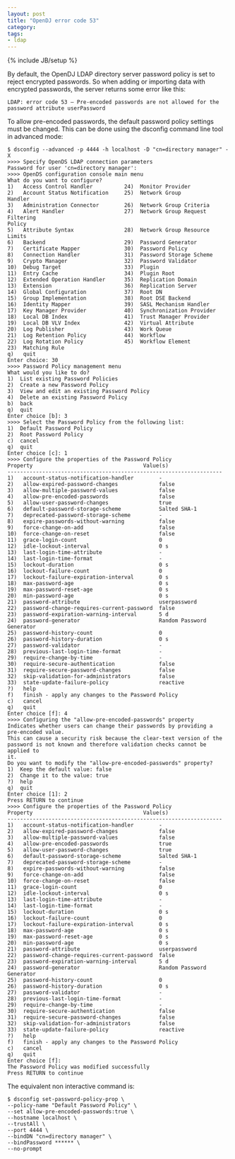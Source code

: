 ```yaml
---
layout: post
title: "OpenDJ error code 53"
category: 
tags: 
- ldap
---
```

{% include JB/setup %}

By default, the OpenDJ LDAP directory server password policy is set to reject encrypted passwords.
So when adding or importing data with encrypted passwords, the server returns some error like this:

	LDAP: error code 53 – Pre-encoded passwords are not allowed for the password attribute userPassword

To allow pre-encoded passwords, the default password policy settings must be changed. This can be done using the dsconfig command line tool in advanced mode:

	$ dsconfig --advanced -p 4444 -h localhost -D "cn=directory manager" -X
	>>>> Specify OpenDS LDAP connection parameters
	Password for user 'cn=directory manager':
	>>>> OpenDS configuration console main menu
	What do you want to configure?
	1)   Access Control Handler          24)  Monitor Provider
	2)   Account Status Notification     25)  Network Group
	Handler
	3)   Administration Connector        26)  Network Group Criteria
	4)   Alert Handler                   27)  Network Group Request Filtering
	Policy
	5)   Attribute Syntax                28)  Network Group Resource Limits
	6)   Backend                         29)  Password Generator
	7)   Certificate Mapper              30)  Password Policy
	8)   Connection Handler              31)  Password Storage Scheme
	9)   Crypto Manager                  32)  Password Validator
	10)  Debug Target                    33)  Plugin
	11)  Entry Cache                     34)  Plugin Root
	12)  Extended Operation Handler      35)  Replication Domain
	13)  Extension                       36)  Replication Server
	14)  Global Configuration            37)  Root DN
	15)  Group Implementation            38)  Root DSE Backend
	16)  Identity Mapper                 39)  SASL Mechanism Handler
	17)  Key Manager Provider            40)  Synchronization Provider
	18)  Local DB Index                  41)  Trust Manager Provider
	19)  Local DB VLV Index              42)  Virtual Attribute
	20)  Log Publisher                   43)  Work Queue
	21)  Log Retention Policy            44)  Workflow
	22)  Log Rotation Policy             45)  Workflow Element
	23)  Matching Rule
	q)   quit
	Enter choice: 30
	>>>> Password Policy management menu
	What would you like to do?
	1)  List existing Password Policies
	2)  Create a new Password Policy
	3)  View and edit an existing Password Policy
	4)  Delete an existing Password Policy
	b)  back
	q)  quit
	Enter choice [b]: 3
	>>>> Select the Password Policy from the following list:
	1)  Default Password Policy
	2)  Root Password Policy
	c)  cancel
	q)  quit
	Enter choice [c]: 1
	>>>> Configure the properties of the Password Policy
	Property                                   Value(s)
	--------------------------------------------------------------------
	1)   account-status-notification-handler        -
	2)   allow-expired-password-changes             false
	3)   allow-multiple-password-values             false
	4)   allow-pre-encoded-passwords                false
	5)   allow-user-password-changes                true
	6)   default-password-storage-scheme            Salted SHA-1
	7)   deprecated-password-storage-scheme         -
	8)   expire-passwords-without-warning           false
	9)   force-change-on-add                        false
	10)  force-change-on-reset                      false
	11)  grace-login-count                          0
	12)  idle-lockout-interval                      0 s
	13)  last-login-time-attribute                  -
	14)  last-login-time-format                     -
	15)  lockout-duration                           0 s
	16)  lockout-failure-count                      0
	17)  lockout-failure-expiration-interval        0 s
	18)  max-password-age                           0 s
	19)  max-password-reset-age                     0 s
	20)  min-password-age                           0 s
	21)  password-attribute                         userpassword
	22)  password-change-requires-current-password  false
	23)  password-expiration-warning-interval       5 d
	24)  password-generator                         Random Password Generator
	25)  password-history-count                     0
	26)  password-history-duration                  0 s
	27)  password-validator                         -
	28)  previous-last-login-time-format            -
	29)  require-change-by-time                     -
	30)  require-secure-authentication              false
	31)  require-secure-password-changes            false
	32)  skip-validation-for-administrators         false
	33)  state-update-failure-policy                reactive
	?)   help
	f)   finish - apply any changes to the Password Policy
	c)   cancel
	q)   quit
	Enter choice [f]: 4
	>>>> Configuring the "allow-pre-encoded-passwords" property
	Indicates whether users can change their passwords by providing a
	pre-encoded value.
	This can cause a security risk because the clear-text version of the
	password is not known and therefore validation checks cannot be applied to
	it.
	Do you want to modify the "allow-pre-encoded-passwords" property?
	1)  Keep the default value: false
	2)  Change it to the value: true
	?)  help
	q)  quit
	Enter choice [1]: 2
	Press RETURN to continue
	>>>> Configure the properties of the Password Policy
	Property                                   Value(s)
	--------------------------------------------------------------------
	1)   account-status-notification-handler        -
	2)   allow-expired-password-changes             false
	3)   allow-multiple-password-values             false
	4)   allow-pre-encoded-passwords                true
	5)   allow-user-password-changes                true
	6)   default-password-storage-scheme            Salted SHA-1
	7)   deprecated-password-storage-scheme         -
	8)   expire-passwords-without-warning           false
	9)   force-change-on-add                        false
	10)  force-change-on-reset                      false
	11)  grace-login-count                          0
	12)  idle-lockout-interval                      0 s
	13)  last-login-time-attribute                  -
	14)  last-login-time-format                     -
	15)  lockout-duration                           0 s
	16)  lockout-failure-count                      0
	17)  lockout-failure-expiration-interval        0 s
	18)  max-password-age                           0 s
	19)  max-password-reset-age                     0 s
	20)  min-password-age                           0 s
	21)  password-attribute                         userpassword
	22)  password-change-requires-current-password  false
	23)  password-expiration-warning-interval       5 d
	24)  password-generator                         Random Password Generator
	25)  password-history-count                     0
	26)  password-history-duration                  0 s
	27)  password-validator                         -
	28)  previous-last-login-time-format            -
	29)  require-change-by-time                     -
	30)  require-secure-authentication              false
	31)  require-secure-password-changes            false
	32)  skip-validation-for-administrators         false
	33)  state-update-failure-policy                reactive
	?)   help
	f)   finish - apply any changes to the Password Policy
	c)   cancel
	q)   quit
	Enter choice [f]:
	The Password Policy was modified successfully
	Press RETURN to continue

The equivalent non interactive command is:

	$ dsconfig set-password-policy-prop \
	--policy-name "Default Password Policy" \
	--set allow-pre-encoded-passwords:true \
	--hostname localhost \
	--trustAll \
	--port 4444 \
	--bindDN "cn=directory manager" \
	--bindPassword ****** \
	--no-prompt